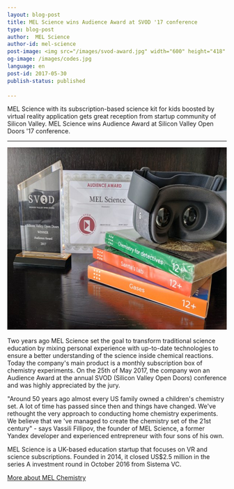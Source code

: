 ```yaml
---
layout: blog-post
title: MEL Science wins Audience Award at SVOD '17 conference
type: blog-post
author:  MEL Science
author-id: mel-science
post-image: <img src="/images/svod-award.jpg" width="600" height="418" alt="SVOD Award">
og-image: /images/codes.jpg
language: en
post-id: 2017-05-30
publish-status: published

---
```

MEL Science with its subscription-based science kit for kids boosted by virtual reality application gets great reception from startup community of Silicon Valley. MEL Science wins Audience Award at Silicon Valley Open Doors '17 conference.
<!-- more -->

---

<img src="/images/svod-award.jpg" width="600" height="418" alt="SVOD Award">

Two years ago MEL Science set the goal to transform traditional science education by mixing personal experience with up-to-date technologies to ensure a better understanding of the science inside chemical reactions. Today the company's main product is a monthly subscription box of chemistry experiments. On the 25th of May 2017, the company won an Audience Award at the annual SVOD (Silicon Valley Open Doors) conference and was highly appreciated by the jury.

"Around 50 years ago almost every US family owned a children's chemistry set. A lot of time has passed since then and things have changed. We've rethought the very approach to conducting home chemistry experiments. We believe that we 've managed to create the chemistry set of the 21st century" - says Vassili Fillipov, the founder of MEL Science, a former Yandex developer and experienced entrepreneur with four sons of his own.

MEL Science is a UK-based education startup that focuses on VR and science subscriptions. Founded in 2014, it closed US$2.5 million in the series A investment round in October 2016 from Sistema VC.

<a class="btn btn-primary btn-lg active btn-overflow" href="https://melscience.com">More about MEL Chemistry</a>
